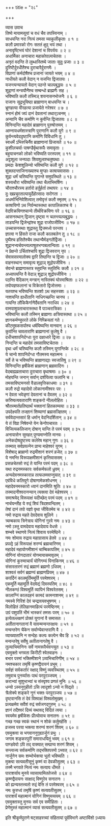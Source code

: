 +++
title = "२८"

+++

व्यास उवाच  
तिष्ये मायामसूयां च वधं चैव तपस्विनाम् ।  
साधयन्ति नरा नित्यं तमसा व्याकुलीकृताः ॥ १ ॥  
कलौ प्रमारको रोगः सततं क्षुद् भयं तथा ।  
अनावृष्टिभयं घोरं देशानां च विपर्ययः ॥ २ ॥  
अधार्मिका अनाचारा महाकोपाल्पचेतसः ।  
अनृतं वदन्ति ते लुब्धास्तिष्ये जाताः सुदुः प्रजाः ॥ ३ ॥  
दुरिष्टैर्दुरधीतैश्च दुराचारैर्दुरागमैः ।  
विप्राणां कर्मदोषैश्च प्रजानां जायते भयम् ॥ ४ ॥  
नाधीयते कलौ वेदान् न यजन्ति द्विजातयः ।  
यजन्त्यन्यायतो वेदान् पठन्ते चाल्पबुद्धयः ॥ ५ ॥  
शूद्राणां मन्त्रयौनैश्च सम्बन्धो ब्राह्मणैः सह ।  
भविष्यति कलौ तस्मिञ् शयनासनभोजनैः ॥ ६ ॥  
राजानः सूद्रभूयिष्ठा ब्राह्मणान् बाधयन्ति च ।  
भ्रूणहत्या वीरहत्या प्रजायेते नरेश्वर ॥ ७ ॥  
स्नानं होमं जपं दानं देवतानां तथार्ऽचनम् ।  
अन्यानि चैव कर्माणि न कुर्वन्ति द्विजातयः ॥ ८ ॥  
विनिन्दन्ति महादेवं ब्राह्मणान् पुरुषोत्तमम् ।  
आम्नायधर्मशास्त्राणि पुराणानि कलौ युगे ॥ ९ ॥  
कुर्वन्त्यवेददृष्टानि कर्माणि विविधानि तु ।  
स्वधर्मे ऽभिरुचिर्नैव ब्राह्मणानां प्रिजायते ॥ १० ॥  
कुशीलचर्याः पाषण्डैर्वृथारूपैः समावृताः ।  
बहुयाचनको लोको भविष्यति परस्परम् ॥ ११ ॥  
अट्टशूला जनपदाः शिवशूलाश्चतुष्पथाः ।  
प्रमदाः केशशूलिन्यो भविष्यन्ति कलौ युगे ॥ १२ ॥  
शुक्लदन्ताजिनाख्याश्च मुण्डाः काषायवाससः ।  
शूद्रा धर्मं चरिष्यन्ति युगान्ते समुपस्थिते ॥ १३ ॥  
शस्यचौरा भविष्यन्ति तथा चैलाभिमर्षिणः ।  
चौराश्चौरस्य हर्तारो हर्तुर्हर्ता तथापरः ॥ १४ ॥  
दुः खप्रचुरताल्पायुर्देहोत्सादः सरोगता ।  
अधर्माभिनिवेशित्वात् तमोवृत्तं कलौ स्मृतम् ॥ १५ ॥  
काषायिणो ऽथ निर्ग्रन्थास्तथा कापालिकाश्च ये ।  
वेदविक्रयिणश्चान्ये तीर्थविक्रयिणः परे ॥ १६ ॥  
आसनस्थान् द्विजान् दृष्ट्वा न चलन्त्यल्पबुद्धयः ।  
ताडयन्ति द्विजेन्द्रांश्च शूद्रा राजोपजीविनः ॥ १७ ॥  
उच्चासनस्थाः शूद्रास्तु द्विजमध्ये परन्तप ।  
ज्ञात्वा न हिंसते राजा कलौ कालबलेन तु ॥ १८ ॥  
पुष्पैश्च हसितैश्चैव तथान्यैर्मङ्गलैर्द्विजाः ।  
शूद्रानभ्यर्चयन्त्यल्पश्रुतभग्यबलान्विताः ॥ १९ ॥  
न प्रेक्षन्ते ऽर्चितांश्चापि शूद्रा द्विजवरान् नृप ।  
सेवावसरमालोक्य द्वारि तिष्ठन्ति च द्विजाः ॥ २० ॥  
वाहनस्थान् समावृत्य शूद्राञ् शूद्रोपजीविनः ।  
सेवन्ते ब्राह्मणास्तत्र स्तुवन्ति स्तुतिभिः कलौ ॥ २१ ॥  
अध्यापयन्ति वै वेदाञ् शूद्राञ् शूद्रोपजीविनः ।  
पठन्ति वैदिकान् मन्त्रान् नास्तिक्यं घोरमाश्रिताः ॥ २२ ॥  
तपोयज्ञफलानां च विक्रेतारो द्विजोत्तमाः ।  
यतयश्च भविष्यन्ति शतशो ऽथ सहस्त्रशः ॥ २३ ॥  
नाशयन्ति ह्यधीतानि नाधिगच्छन्ति चानघ ।  
गायन्ति लौकिकैर्गानैर्दैवतानि नराधिप ॥ २४ ॥  
वामपाशुपताचारास्तथा वै पाञ्चरात्रिकाः ।  
भविष्यन्ति कलौ तस्मिन् ब्राह्मणाः क्षत्रियास्तथा ॥ २५ ॥  
ज्ञानकर्मण्युपरते लोके निष्क्रियतां गते ।  
कीटमूषकसर्पाश्च धर्षयिष्यन्ति मानवान् ॥ २६ ॥  
कुर्वान्ति चावताराणि ब्राह्मणानां कुलेषु वै ।  
दधीचशापनिर्दग्धाः पुरा दक्षाध्वरे द्विजाः ॥ २७ ॥  
निन्दन्ति च महादेवं तमसाविष्टचेतसः ।  
वृथा धर्मं चरिष्यन्ति कलौ तस्मिन् युगान्तिके ॥ २८ ॥  
ये चान्ये शापनिर्दग्धा गौतमस्य महात्मनः ।  
सर्वे ते च भविष्यन्ति ब्राह्मणाद्याः स्वजातिषु ॥ २९ ॥  
विनिन्दन्ति हृषीकेशं ब्राह्मणान् ब्रह्मवादिनः ।  
वेदबाह्यव्रताचारा दुराचारा वृथाश्रमाः ॥ ३० ॥  
मोहयन्ति जनान् सर्वान् दर्शयित्वा फलानि च ।  
तमसाविष्टमनसो वैडालवृत्तिकाधमाः ॥ ३१ ॥  
कलौ रुद्रो महादेवो लोकानामीश्वरः परः ।  
न देवता भवेन्नृणां देवतानां च दैवतम् ॥ ३२ ॥  
करिष्यत्यवताराणि शङ्करो नीललोहितः ।  
श्रौतस्मार्तप्रतिष्ठार्थं भक्तानां हितकाम्यया ॥ ३३ ॥  
उपदेक्ष्यति तज्ज्ञानं शिष्याणां ब्रह्मसञ्ज्ञितम् ।  
सर्ववेदान्तसारं हि धर्मान् वेदनिदर्शितान् ॥ ३४ ॥  
ये तं विप्रा निषेवन्ते येन केनोपचारतः ।  
विजित्यकलिजान् दोषान् यान्ति ते परमं पदम् ॥ ३५ ॥  
अनायासेन सुमहत् पुण्यमाप्नोति मानवः ।  
अनेकदोषदुष्टस्य कलेरेष महान् गुणः ॥ ३६ ॥  
तस्मात् सर्वप्रयत्नेन प्राप्य माहेश्वरं युगम् ।  
विशेषाद् ब्राह्मणो रुद्रमीशानं शरणं व्रजेत् ॥ ३७ ॥  
ये नमन्ति विरूपाक्षमीशानं कृत्तिवाससम् ।  
प्रसन्नचेतसो रुद्रं ते यान्ति परमं पदम् ॥ ३८ ॥  
यथा रुद्रनमस्कारः सर्वकर्मफलो ध्रुवम् ।  
अन्यदेवनमस्कारान्न तत्फलमवाप्नुयात् ॥ ३९ ॥  
एवंविधे कलियुगे दोषाणामेकशोधनम् ।  
महादेवनमस्कारो ध्यानं दानमिति श्रुतिः ॥ ४० ॥  
तस्मादनीश्वरानन्यान् त्यक्त्वा देवं महेश्वरम् ।  
समाश्रयेद् विरूपाक्षं यदीच्छेत् परमं पदम् ॥ ४१ ॥  
नार्चयन्तीह ये रुद्रं शिवं त्रिदशवन्दितम् ।  
तेषां दानं तपो यज्ञो वृथा जीवितमेव च ॥ ४२ ॥  
नमो रुद्राय महते देवदेवाय शूलिने ।  
त्र्यम्बकाय त्रिनेत्राय योगिनां गुरवे नमः ॥ ४३ ॥  
नमो ऽस्तु वामदेवाय महादेवाय वेधसे ।  
शम्भवे स्थाणवे नित्यं शिवाय परमेष्ठिने ।  
नमः शोमाय रुद्राय महाग्रासाय हेतवे ॥ ४४ ॥  
प्रपद्ये ऽहं विरूपाक्षं शरण्यं ब्रह्मचारिणम् ।  
महादेवं महायोगमीशानं चाम्बिकापतिम् ॥ ४५ ॥  
योगिनां योगदातारं योगमायासमावृतम् ।  
योगिनां कुरुमाचार्यं योगिगम्यं पिनाकिनम् ॥ ४६ ॥  
संसारतारणं रुद्रं ब्रह्माणं ब्रह्मणो ऽधिपम् ।  
शाश्वतं सर्वगं ब्रह्मण्यं ब्राह्मणप्रियम् ॥ ४७ ॥  
कपर्दिनं कालमूर्तिममूर्ति परमेश्वरम् ।  
एकमूर्ति महामूर्ति वेदवेद्यं दिवस्पतिम् ॥ ४८ ॥  
नीलकण्ठं विश्वमूर्ति व्यापिनं विश्वरेतसम् ।  
कालाग्निं कालदहनं कामदं कामनाशनम् ॥ ४९ ॥  
नमस्ये गिरिशं देवं चन्द्रावयवभूषणम् ।  
विलोहितं लेलिहानमाहित्यं परमेष्ठिनम् ।  
उग्रं पशुपतिं भीमं भास्करं तमसः परम् ॥ ५० ॥  
इत्येतल्लक्षणं प्रोक्तं युगानां वै समासतः ।  
अतीतानागतानां वै यावन्मन्वन्तरक्षयः ॥ ५१ ॥  
मन्वन्तरेण चैकेन सर्वाण्येवान्तराणि वै ।  
व्याख्यातानि न सन्देहः कल्पः कल्पेन चैव हि ॥ ५२ ॥  
मन्वन्तरेषु सर्वेषु अतीतानागतेषु वै ।  
तुल्याभिमानिनः सर्वे नामरूपैर्भवन्त्युत ॥ ५३ ॥  
एवमुक्तो भगवता किरीटी श्वेतवाहनः ।  
बभार परमां भक्तिमीशाने ऽव्यभिचारिणीम् ॥ ५४ ॥  
नमश्चकार तमृषिं कृष्णद्वैपायनं प्रभुम् ।  
सर्वज्ञं सर्वकर्तारं स्क्षाद् विष्णुं व्यवस्थितम् ॥ ५५ ॥  
तमुवाच पुनर्व्यासः पाथं परपुरञ्जयम् ।  
कराभ्यां सुशुभाभ्यां च संस्पृश्य प्रणतं मुनिः ॥ ५६ ॥  
धन्यो ऽस्यनुगृहीतो ऽसि त्वादृशो ऽन्यो न विद्यते ।  
त्रैलोक्ये शङ्करे नूनं भक्तः परपुरञ्जय ॥ ५७ ॥  
दृष्टवानसि तं देवं विश्वाक्षं विश्वतोमुखम् ।  
प्रत्यक्षमेव सर्वेशं रुद्रं सर्वजगद्गुरुम् ॥ ५८ ॥  
ज्ञानं तदैश्वरं दिव्यं यथावद् विदितं त्वया ।  
स्वयमेव हृषीकेशः प्रीत्योवाच सनातनः ॥ ५९ ॥  
गच्छ गच्छ स्वकं स्थानं न शोकं कर्तुमर्हसि ।  
व्रजस्व परया भक्त्या शरण्यं शरणं शिवम् ॥ ६० ॥  
एवमुक्त्वा स भगवाननुगृह्यार्जुनं प्रभुः ।  
जगाम शङ्करपुरीं समाराधयितुं भवम् ॥ ६१ ॥  
पाण्डवेयो ऽपि तद् वाक्यात् सम्प्राप्य शरणं शिवम् ।  
सन्त्यज्य सर्वकर्माणि तद्भक्तिपरमो ऽभवत् ॥ ६२ ॥  
नार्जुनेन समः शम्भोर्भक्त्या भूतो भविष्यति ।  
मुक्त्वा सत्यवतीसूनुं कृष्णं वा देवकीसुतम् ॥ ६३ ॥  
तस्मै भगवते नित्यं नमः सत्याय धीमते ।  
पाराशर्याय मुनये व्यासायामिततेजसे ॥ ६४ ॥  
कृष्णद्वैपायनः साक्षाद् विष्णुरेव सनातनः ।  
को ह्यन्यस्तत्त्वतो रुद्रं वेत्ति तं परमेश्वरम् ॥ ६५ ॥  
नमः कुरुध्वं तमृषिं कृष्णं सत्यवतीसुतम् ।  
पाराशर्यं महात्मानं योगिनं विष्णुमव्ययम् ॥ ६६ ॥  
एवमुक्तास्तु मुनयः सर्व एव समीहिताः ।  
प्रेणेमुस्तं महात्मानं व्यासं सत्यवतीसुतम् ॥ ६७ ॥  
    
इति श्रीकूर्मपुराणे षट्साहस्त्र्यां संहितायां पूर्वविभागे अष्टाविंशो ऽध्यायः  
    